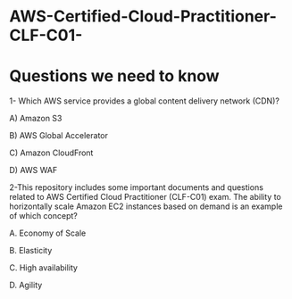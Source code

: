 # AWS-Certified-Cloud-Practitioner-CLF-C01-
# Questions we need to know

1- Which AWS service provides a global content delivery network (CDN)? 

A) Amazon S3

B) AWS Global Accelerator

C) Amazon CloudFront

D) AWS WAF

2-This repository includes some important documents and questions related to AWS Certified Cloud Practitioner (CLF-C01) exam.
  The ability to horizontally scale Amazon EC2 instances based on demand is an example of which concept?
  
A. Economy of Scale

B. Elasticity

C. High availability

D. Agility
